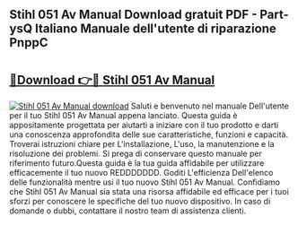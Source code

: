 ## Stihl 051 Av Manual Download gratuit PDF - Part-ysQ Italiano Manuale dell'utente di riparazione PnppC

# <h2><a href="http://df9my4w.blite.top/?on=Stihl+051+Av+Manual">🔗Download 👉🔴 Stihl 051 Av Manual</a></h2>

[![Stihl 051 Av Manual download](https://i.imgur.com/lujVjoI.png)](http://df9my4w.blite.top/?on=Stihl+051+Av+Manual)
Saluti e benvenuto nel manuale Dell'utente per il tuo Stihl 051 Av Manual appena lanciato. Questa guida è appositamente progettata per aiutarti a iniziare con il tuo prodotto e darti una conoscenza approfondita delle sue caratteristiche, funzioni e capacità. Troverai istruzioni chiare per L'installazione, L'uso, la manutenzione e la risoluzione dei problemi. Si prega di conservare questo manuale per riferimento futuro.Questa guida è la tua guida affidabile per utilizzare efficacemente il tuo nuovo REDDDDDDD. Goditi L'efficienza Dell'elenco delle funzionalità mentre usi il tuo nuovo Stihl 051 Av Manual. Confidiamo che Stihl 051 Av Manual sia stata una risorsa affidabile ed efficace per i tuoi sforzi per conoscere le specifiche del tuo nuovo dispositivo. In caso di domande o dubbi, contattare il nostro team di assistenza clienti.
